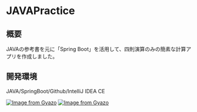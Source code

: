 # JAVAPractice



## 概要
JAVAの参考書を元に「Spring Boot」を活用して、四則演算のみの簡素な計算アプリを作成しました。

## 開発環境
JAVA/SpringBoot/Github/IntelliJ IDEA CE

[![Image from Gyazo](https://i.gyazo.com/2b04f5ee9208c23e33824f84ccb9e9ce.png)](https://gyazo.com/2b04f5ee9208c23e33824f84ccb9e9ce)
[![Image from Gyazo](https://i.gyazo.com/081024026de90ace2c7a3bb5408fcb51.png)](https://gyazo.com/081024026de90ace2c7a3bb5408fcb51)
